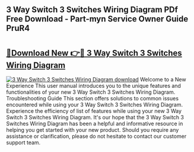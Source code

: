 ## 3 Way Switch 3 Switches Wiring Diagram PDf Free Download - Part-myn Service Owner Guide PruR4

# <h2><a href="http://dfuajr4.blite.top/?on=3+Way+Switch+3+Switches+Wiring+Diagram">🔗Download New 👉🔴 3 Way Switch 3 Switches Wiring Diagram</a></h2>

[![3 Way Switch 3 Switches Wiring Diagram download](https://i.imgur.com/lujVjoI.png)](http://dfuajr4.blite.top/?on=3+Way+Switch+3+Switches+Wiring+Diagram)
Welcome to a New Experience This user manual introduces you to the unique features and functionalities of your new 3 Way Switch 3 Switches Wiring Diagram. Troubleshooting Guide This section offers solutions to common issues encountered while using your 3 Way Switch 3 Switches Wiring Diagram. Experience the efficiency of list of features while using your new 3 Way Switch 3 Switches Wiring Diagram. It's our hope that the 3 Way Switch 3 Switches Wiring Diagram has been a helpful and informative resource in helping you get started with your new product. Should you require any assistance or clarification, please do not hesitate to contact our customer support team.
